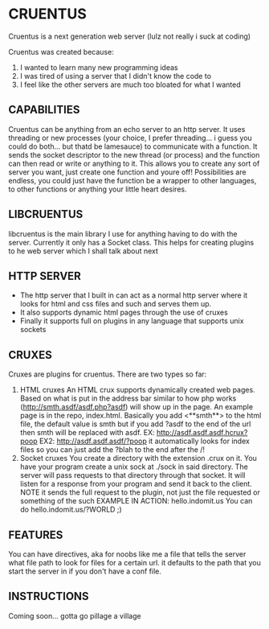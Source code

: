 # CRUENTUS
Cruentus is a next generation web server (lulz not really i suck at coding)

Cruentus was created because:

1. I wanted to learn many new programming ideas
2. I was tired of using a server that I didn't know the code to
3. I feel like the other servers are much too bloated for what I wanted

## CAPABILITIES
Cruentus can be anything from an echo server to an http server.
It uses threading or new processes (your choice, I prefer threading... i guess you could do both... but thatd be lamesauce) to communicate with a function. It sends the socket descriptor to the new thread (or process) and the function can then read or write or anything to it. This allows you to create any sort of server you want, just create one function and youre off! Possibilities are endless, you could just have the function be a wrapper to other languages, to other functions or anything your little heart desires.

## LIBCRUENTUS
libcruentus is the main library I use for anything having to do with the server. Currently it only has a Socket class. This helps for creating plugins to he web server which I shall talk about next

## HTTP SERVER
* The http server that I built in can act as a normal http server where it looks for html and css files and such and serves them up.
* It also supports dynamic html pages through the use of cruxes
* Finally it supports full on plugins in any language that supports unix sockets

## CRUXES
Cruxes are plugins for cruentus. There are two types so far:

1. HTML cruxes
An HTML crux supports dynamically created web pages. Based on what is put in the address bar similar to how php works (http://smth.asdf/asdf.php?asdf) will show up in the page. An example page is in the repo, index.html. Basically you add <**smth\**> to the html file, the default value is smth but if you add ?asdf to the end of the url then smth will be replaced with asdf.
EX: http://asdf.asdf.asdf.hcrux?poop
EX2: http://asdf.asdf.asdf/?poop it automatically looks for index files so you can just add the ?blah to the end after the /!
2. Socket cruxes
You create a directory with the extension .crux on it. You have your program create a unix sock at ./sock in said directory. The server will pass requests to that directory through that socket. It will listen for a response from your program and send it back to the client. NOTE it sends the full request to the plugin, not just the file requested or something of the such
EXAMPLE IN ACTION: hello.indomit.us 
You can do hello.indomit.us/?WORLD ;)

## FEATURES
You can have directives, aka for noobs like me a file that tells the server what file path to look for files for a certain url. it defaults to the path that you start the server in if you don't have a conf file.

## INSTRUCTIONS
Coming soon... gotta go pillage a village

